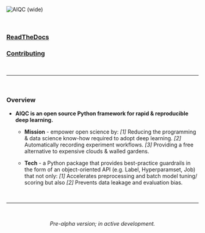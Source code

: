 ![AIQC (wide)](https://raw.githubusercontent.com/aiqc/aiqc/main/docs/images/aiqc_logo_banner_controlroom.png)

<br />

### [ReadTheDocs](https://aiqc.readthedocs.io/)

### [Contributing](https://github.com/aiqc/aiqc/blob/main/CONTRIBUTING.md)

<br />

---

<br />

### Overview

* **AIQC is an open source Python framework for rapid & reproducible deep learning.**

  * **Mission** - empower open science by: *[1]* Reducing the programming & data science know-how required to adopt deep learning. *[2]* Automatically recording experiment workflows. *[3]* Providing a free alternative to expensive clouds & walled gardens.

  * **Tech** - a Python package that provides best-practice guardrails in the form of an object-oriented API (e.g. Label, Hyperparamset, Job) that not only: *[1]* Accelerates preprocessing and batch model tuning/ scoring but also *[2]* Prevents data leakage and evaluation bias.

<br />

---

<br />

<p align="center"><i>Pre-alpha version; in active development.</i></p>

<br />